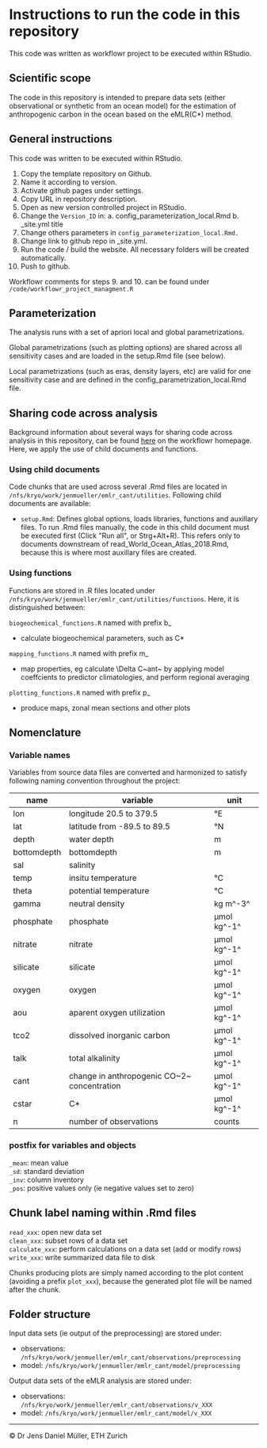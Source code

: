 # Instructions to run the code in this repository

This code was written as workflowr project to be executed within RStudio.

## Scientific scope

The code in this repository is intended to prepare data sets (either observational or synthetic from an ocean model) for the estimation of anthropogenic carbon in the ocean based on the eMLR(C*) method.

## General instructions

This code was written to be executed within RStudio.

1. Copy the template repository on Github.
2. Name it according to version.
3. Activate github pages under settings.
4. Copy URL in repository description.
5. Open as new version controlled project in RStudio.
6. Change the `Version_ID` in:
  a. config_parameterization_local.Rmd
  b. _site.yml title
7. Change others parameters in `config_parameterization_local.Rmd.`
8. Change link to github repo in _site.yml.
9. Run the code / build the website. All necessary folders will be created automatically.
10. Push to github.

Workflowr comments for steps 9. and 10. can be found under `/code/workflowr_project_managment.R`


## Parameterization

The analysis runs with a set of apriori local and global parametrizations.

Global parametrizations (such as plotting options) are shared across all sensitivity cases and are loaded in the setup.Rmd file (see below).

Local parametrizations (such as eras, density layers, etc) are valid for one sensitivity case and are defined in the config_parametrization_local.Rmd file.


## Sharing code across analysis

Background information about several ways for sharing code across analysis in this repository, can be found [here](https://jdblischak.github.io/workflowr/articles/wflow-07-common-code.html) on the workflowr homepage. Here, we apply the use of child documents and functions.

### Using child documents

Code chunks that are used across several .Rmd files are located in `/nfs/kryo/work/jenmueller/emlr_cant/utilities`. Following child documents are available:

- `setup.Rmd`: Defines global options, loads libraries, functions and auxillary files. To run .Rmd files manually, the code in this child document must be executed first (Click "Run all", or Strg+Alt+R). This refers only to documents downstream of read_World_Ocean_Atlas_2018.Rmd, because this is where most auxillary files are created.

### Using functions

Functions are stored in .R files located under `/nfs/kryo/work/jenmueller/emlr_cant/utilities/functions`. Here, it is distinguished between:

`biogeochemical_functions.R` named with prefix b_  

- calculate biogeochemical parameters, such as C*

`mapping_functions.R` named with prefix m_  

- map properties, eg calculate \Delta C~ant~ by applying model coeffcients to predictor climatologies, and perform regional averaging

`plotting_functions.R` named with prefix p_  

- produce maps, zonal mean sections and other plots



## Nomenclature

### Variable names

Variables from source data files are converted and harmonized to satisfy following naming convention throughout the project:

| name | variable | unit |
|---|---|---|
| lon | longitude 20.5 to 379.5 | &deg;E |
| lat | latitude from -89.5 to 89.5 | &deg;N |
| depth | water depth | m |
| bottomdepth | bottomdepth | m |
| sal | salinity | |
| temp | insitu temperature | &deg;C |
| theta | potential temperature | &deg;C |
| gamma | neutral density | kg m^-3^ |
| phosphate | phosphate | &mu;mol kg^-1^ |
| nitrate | nitrate | &mu;mol kg^-1^ |
| silicate | silicate | &mu;mol kg^-1^ |
| oxygen | oxygen | &mu;mol kg^-1^ |
| aou | aparent oxygen utilization | &mu;mol kg^-1^ |
| tco2 | dissolved inorganic carbon | &mu;mol kg^-1^ |
| talk | total alkalinity | &mu;mol kg^-1^ |
| cant | change in anthropogenic CO~2~ concentration | &mu;mol kg^-1^ |
| cstar | C* | &mu;mol kg^-1^ |
| n | number of observations | counts |

### postfix for variables and objects

`_mean`: mean value  
`_sd`: standard deviation  
`_inv`: column inventory  
`_pos`: positive values only (ie negative values set to zero)


## Chunk label naming within .Rmd files

`read_xxx`: open new data set  
`clean_xxx`: subset rows of a data set  
`calculate_xxx`: perform calculations on a data set (add or modify rows)  
`write_xxx`: write summarized data file to disk  

Chunks producing plots are simply named according to the plot content (avoiding a prefix `plot_xxx`), because the generated plot file will be named after the chunk.

## Folder structure

Input data sets (ie output of the preprocessing) are stored under:

- observations: `/nfs/kryo/work/jenmueller/emlr_cant/observations/preprocessing`
- model: `/nfs/kryo/work/jenmueller/emlr_cant/model/preprocessing`

Output data sets of the eMLR analysis are stored under:

- observations: `/nfs/kryo/work/jenmueller/emlr_cant/observations/v_XXX`
- model: `/nfs/kryo/work/jenmueller/emlr_cant/model/v_XXX`

***
&copy; Dr Jens Daniel Müller, ETH Zurich
